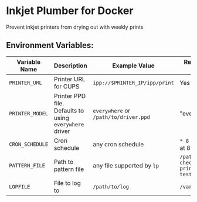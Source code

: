 # Inkjet Plumber for Docker

Prevent inkjet printers from drying out with weekly prints

## Environment Variables:

| Variable Name | Description | Example Value | Required / Default Value |
|---|---|---|---|
| `PRINTER_URL` | Printer URL for CUPS | `ipp://$PRINTER_IP/ipp/print` | Yes |
| `PRINTER_MODEL` | Printer PPD file. Defaults to using `everywhere` driver | `everywhere` or `/path/to/driver.ppd` | "everywhere" |
| `CRON_SCHEDULE` | Cron schedule | any cron schedule | `* 8 * * 1` (Monday at 8am) |
| `PATTERN_FILE` | Path to pattern file | any file supported by `lp` | `/patterns/nozzle-check-pattern-pdf-printer-banding-test.pdf` |
| `LOPFILE` | File to log to | `/path/to/log` | `/var/log/plumber.log` |
